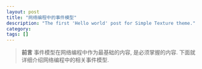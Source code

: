 ```yaml
---
layout: post
title: "网络编程中的事件模型"
description: "The first 'Hello world' post for Simple Texture theme."
category: 
tags: []
---
```


> **前言** 事件模型在网络编程中作为最基础的内容, 是必须掌握的内容. 下面就详细介绍网络编程中的相关事件模型.